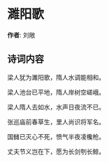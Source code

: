# 濉阳歌

**作者**: 刘敞

## 诗词内容

梁人犹为濉阳歌，隋人水调能相和。

梁人池台已平地，隋人岸树空嵯峨。

梁人隋人去如水，水声日夜流不已。

张巡庙前春草生，里人尚识将军名。

国雠已灭心不死，愤气半夜凌欃枪。

丈夫节义岂在下，愿为长剑刳长鲸。

